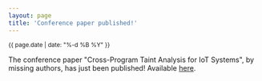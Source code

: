 ```yaml
---
layout: page
title: 'Conference paper published!'
---
```


<small>{{ page.date | date: "%-d %B %Y" }}</small>

The conference paper "Cross-Program Taint Analysis for IoT Systems", by missing authors, has just been published! Available [here](https://doi.org/10.1145/3341105.3373924).
